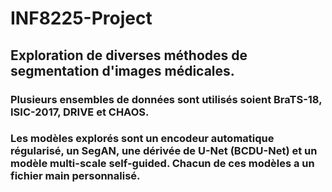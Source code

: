 # INF8225-Project
## Exploration de diverses méthodes de segmentation d'images médicales.
### Plusieurs ensembles de données sont utilisés soient BraTS-18, ISIC-2017, DRIVE et CHAOS.
### Les modèles explorés sont un encodeur automatique régularisé, un SegAN, une dérivée de U-Net (BCDU-Net) et un modèle multi-scale self-guided. Chacun de ces modèles a un fichier main personnalisé.


